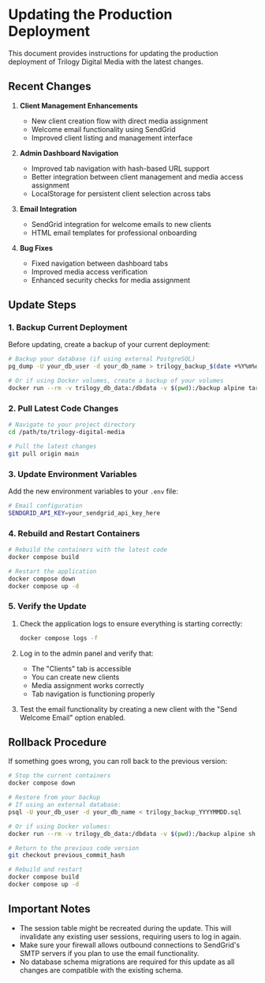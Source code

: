 # Updating the Production Deployment

This document provides instructions for updating the production deployment of Trilogy Digital Media with the latest changes.

## Recent Changes

1. **Client Management Enhancements**
   - New client creation flow with direct media assignment
   - Welcome email functionality using SendGrid
   - Improved client listing and management interface

2. **Admin Dashboard Navigation**
   - Improved tab navigation with hash-based URL support
   - Better integration between client management and media access assignment
   - LocalStorage for persistent client selection across tabs

3. **Email Integration**
   - SendGrid integration for welcome emails to new clients
   - HTML email templates for professional onboarding

4. **Bug Fixes**
   - Fixed navigation between dashboard tabs
   - Improved media access verification
   - Enhanced security checks for media assignment

## Update Steps

### 1. Backup Current Deployment

Before updating, create a backup of your current deployment:

```bash
# Backup your database (if using external PostgreSQL)
pg_dump -U your_db_user -d your_db_name > trilogy_backup_$(date +%Y%m%d).sql

# Or if using Docker volumes, create a backup of your volumes
docker run --rm -v trilogy_db_data:/dbdata -v $(pwd):/backup alpine tar czf /backup/trilogy_db_backup_$(date +%Y%m%d).tar.gz /dbdata
```

### 2. Pull Latest Code Changes

```bash
# Navigate to your project directory
cd /path/to/trilogy-digital-media

# Pull the latest changes
git pull origin main
```

### 3. Update Environment Variables

Add the new environment variables to your `.env` file:

```bash
# Email configuration
SENDGRID_API_KEY=your_sendgrid_api_key_here
```

### 4. Rebuild and Restart Containers

```bash
# Rebuild the containers with the latest code
docker compose build

# Restart the application
docker compose down
docker compose up -d
```

### 5. Verify the Update

1. Check the application logs to ensure everything is starting correctly:
   ```bash
   docker compose logs -f
   ```

2. Log in to the admin panel and verify that:
   - The "Clients" tab is accessible
   - You can create new clients
   - Media assignment works correctly
   - Tab navigation is functioning properly

3. Test the email functionality by creating a new client with the "Send Welcome Email" option enabled.

## Rollback Procedure

If something goes wrong, you can roll back to the previous version:

```bash
# Stop the current containers
docker compose down

# Restore from your backup
# If using an external database:
psql -U your_db_user -d your_db_name < trilogy_backup_YYYYMMDD.sql

# Or if using Docker volumes:
docker run --rm -v trilogy_db_data:/dbdata -v $(pwd):/backup alpine sh -c "rm -rf /dbdata/* && tar xzf /backup/trilogy_db_backup_YYYYMMDD.tar.gz -C /"

# Return to the previous code version
git checkout previous_commit_hash

# Rebuild and restart
docker compose build
docker compose up -d
```

## Important Notes

- The session table might be recreated during the update. This will invalidate any existing user sessions, requiring users to log in again.
- Make sure your firewall allows outbound connections to SendGrid's SMTP servers if you plan to use the email functionality.
- No database schema migrations are required for this update as all changes are compatible with the existing schema.